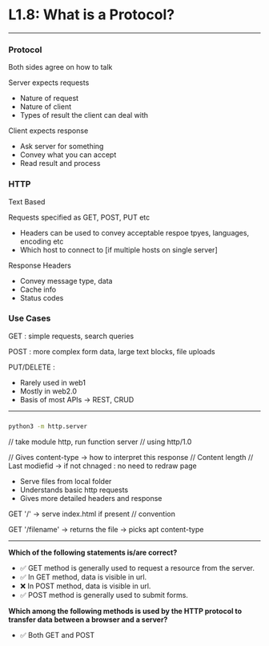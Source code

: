 # L1.8: What is a Protocol?

---

### Protocol

Both sides agree on how to talk

Server expects requests

- Nature of request
- Nature of client
- Types of result the client can deal with

Client expects response

- Ask server for something
- Convey what you can accept
- Read result and process

### HTTP

Text Based

Requests specified as GET, POST, PUT etc

- Headers can be used to convey acceptable respoe tpyes, languages, encoding etc
- Which host to connect to [if multiple hosts on single server]

Response Headers

- Convey message type, data
- Cache info
- Status codes

### Use Cases

GET : simple requests, search queries

POST : more complex form data, large text blocks, file uploads

PUT/DELETE :

- Rarely used in web1
- Mostly in web2.0
- Basis of most APIs -> REST, CRUD

---

###

```bash
python3 -m http.server
```

// take module http, run function server
// using http/1.0

// Gives content-type -> how to interpret this response
// Content length
// Last modiefid -> if not chnaged : no need to redraw page

- Serve files from local folder
- Understands basic http requests
- Gives more detailed headers and response

GET '/'
-> serve index.html if present
// convention

GET '/filename'
-> returns the file
-> picks apt content-type

---

**Which of the following statements is/are correct?**

- ✅ GET method is generally used to request a resource from the server.
- ✅ In GET method, data is visible in url.
- ❌ In POST method, data is visible in url.
- ✅ POST method is generally used to submit forms.

**Which among the following methods is used by the HTTP protocol to transfer data between a browser and a server?**

- ✅ Both GET and POST
